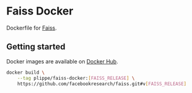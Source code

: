 # Faiss Docker

Dockerfile for [Faiss](https://github.com/facebookresearch/faiss).


## Getting started

Docker images are available on [Docker Hub](https://hub.docker.com/r/plippe/faiss-docker/).

```sh
docker build \
    --tag plippe/faiss-docker:[FAISS_RELEASE] \
    https://github.com/facebookresearch/faiss.git#v[FAISS_RELEASE]
```

